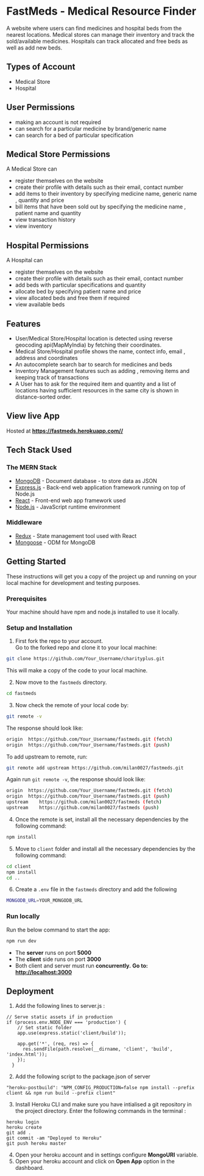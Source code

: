
# FastMeds - Medical Resource Finder

A website where users can find medicines and hospital beds from the nearest locations.
Medical stores can manage their inventory and track the sold/available medicines.
Hospitals can track allocated and free beds as well as add new beds.

## Types of Account
* Medical Store
* Hospital

## User Permissions
* making an account is not required
* can search for a particular medicine by brand/generic name
* can search for a bed of particular specification

## Medical Store Permissions
A Medical Store can
* register themselves on the website
* create their profile with details such as their email, contact number
* add items to their inventory by specifying medicine name, generic name , quantity and price
* bill items that have been sold out by specifying the medicine name , patient name and quantity
* view transaction history
* view inventory

## Hospital Permissions
A Hospital can
* register themselves on the website
* create their profile with details such as their email, contact number
* add beds with particular specifications and quantity
* allocate bed by specifying patient name and price
* view allocated beds and free them if required
* view available beds

## Features
* User/Medical Store/Hospital location is detected using reverse geocoding api(MapMyIndia) by fetching their coordinates.
* Medical Store/Hospital profile shows the name, contect info, email , address and coordinates
* An autocomplete search bar to search for medicines and beds
* Inventory Management features such as adding , removing items and keeping track of transactions
* A User has to ask for the required item and quantity and a list of locations having sufficient resources in the same city is shown in distance-sorted order.

## View live App

Hosted at **https://fastmeds.herokuapp.com//**


## Tech Stack Used

### The MERN Stack

* [MongoDB](https://docs.mongodb.com/) - Document database - to store data as JSON 
* [Express.js](https://devdocs.io/express/) - Back-end web application framework running on top of Node.js
* [React](https://reactjs.org/docs/) - Front-end web app framework used
* [Node.js](https://nodejs.org/en/docs/) - JavaScript runtime environment 

### Middleware

* [Redux](https://redux.js.org/basics/usage-with-react) - State management tool used with React
* [Mongoose](https://mongoosejs.com/docs/guide.html) - ODM for MongoDB

## Getting Started

These instructions will get you a copy of the project up and running on your local machine for development and testing purposes.

### Prerequisites

Your machine should have npm and node.js installed to use it locally.

### Setup and Installation


1. First fork the repo to your account.  
   Go to the forked repo and clone it to your local machine:

```sh
git clone https://github.com/Your_Username/charityplus.git
```

This will make a copy of the code to your local machine.

2. Now move to the `fastmeds` directory.

```sh
cd fastmeds
```

3. Now check the remote of your local code by:

```sh
git remote -v
```

The response should look like:

```sh
origin	https://github.com/Your_Username/fastmeds.git (fetch)
origin	https://github.com/Your_Username/fastmeds.git (push)
```

To add upstream to remote, run:

```sh
git remote add upstream https://github.com/milan0027/fastmeds.git
```

Again run `git remote -v`, the response should look like:

```sh
origin	https://github.com/Your_Username/fastmeds.git (fetch)
origin	https://github.com/Your_Username/fastmeds.git (push)
upstream	https://github.com/milan0027/fastmeds (fetch)
upstream	https://github.com/milan0027/fastmeds (push)
```

4. Once the remote is set, install all the necessary dependencies by the following command:

```sh
npm install
```
5. Move to `client` folder and install all the necessary dependencies by the following command:

```sh
cd client
npm install
cd ..
```

6. Create a `.env` file in the `fastmeds` directory and add the following
```sh
MONGODB_URL=YOUR_MONGODB_URL
```

### Run locally

Run the below command to start the app:

```sh
npm run dev
```
* The **server** runs on port **5000**
* The **client** side runs on port **3000**
* Both client and server must run **concurrently.**
**Go to: [http://localhost:3000](http://localhost:3000)**


## Deployment

1. Add the following lines to server.js :

```(JavaScript)
// Serve static assets if in production
if (process.env.NODE_ENV === 'production') {
    // Set static folder
    app.use(express.static('client/build'));
  
    app.get('*', (req, res) => {
      res.sendFile(path.resolve(__dirname, 'client', 'build', 'index.html'));
    });
  }
```
2. Add the following script to the package.json of server

```(JSON)
"heroku-postbuild": "NPM_CONFIG_PRODUCTION=false npm install --prefix client && npm run build --prefix client"
```

3. Install Heroku CLI and make sure you have intialised a git repository in the project directory. Enter the following commands in the terminal :

```(bash)
heroku login
heroku create
git add .
git commit -am "Deployed to Heroku"
git push heroku master
```
4. Open your heroku account and in settings configure **MongoURI** variable.
5. Open your heroku account and click on **Open App** option in the dashboard.
